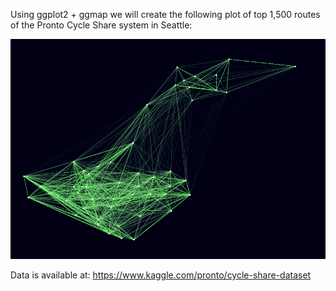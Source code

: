 Using ggplot2 + ggmap we will create the following plot of top 1,500 routes of the Pronto Cycle Share system in Seattle:

![img](Top_Routes_Plot.png "Top 1,500 routes")

Data is available at:
https://www.kaggle.com/pronto/cycle-share-dataset



